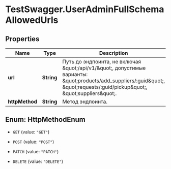 # TestSwagger.UserAdminFullSchemaAllowedUrls

## Properties

Name | Type | Description | Notes
------------ | ------------- | ------------- | -------------
**url** | **String** | Путь до эндпоинта, не включая \&quot;/api/v1/\&quot;, допустимые варианты: \&quot;products/add_suppliers/:guid\&quot;, \&quot;requests/:guid/pickup\&quot;, \&quot;suppliers\&quot;. | [optional] 
**httpMethod** | **String** | Метод эндпоинта. | [optional] 



## Enum: HttpMethodEnum


* `GET` (value: `"GET"`)

* `POST` (value: `"POST"`)

* `PATCH` (value: `"PATCH"`)

* `DELETE` (value: `"DELETE"`)




